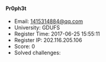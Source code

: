 #### Pr0ph3t  

* Email: 1415314884@qq.com  
* University: GDUFS  
* Register Time: 2017-06-25 15:55:11  
* Register IP: 202.116.205.106  
* Score: 0  
* Solved challenges: 
